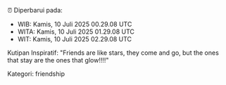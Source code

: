 ⏰ Diperbarui pada:
- WIB: Kamis, 10 Juli 2025 00.29.08 UTC
- WITA: Kamis, 10 Juli 2025 01.29.08 UTC
- WIT: Kamis, 10 Juli 2025 02.29.08 UTC

Kutipan Inspiratif:
"Friends are like stars, they come and go, but the ones that stay are the ones that glow!!!!"


Kategori: friendship

